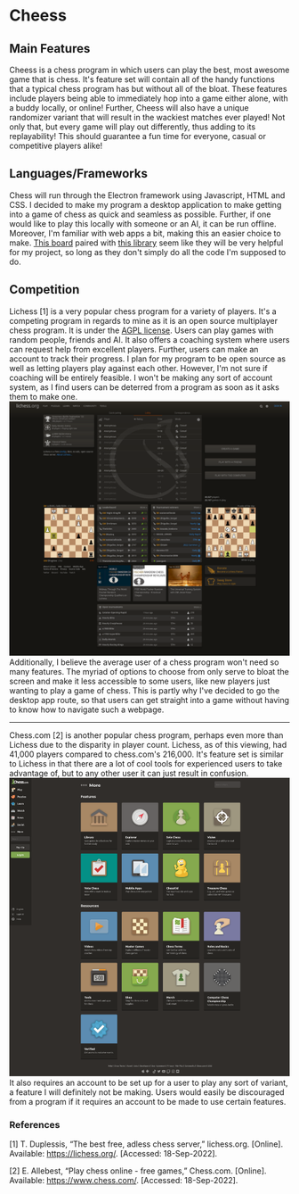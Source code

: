 # Cheess
## Main Features
Cheess is a chess program in which users can play the best, most awesome game that is chess. It's feature set will contain all of the handy functions that a typical chess program has but without all of the bloat. These features include players being able to immediately hop into a game either alone, with a buddy locally, or online! Further, Cheess will also have a unique randomizer variant that will result in the wackiest matches ever played! Not only that, but every game will play out differently, thus adding to its replayability! This should guarantee a fun time for everyone, casual or competitive players alike!
## Languages/Frameworks
Chess will run through the Electron framework using Javascript, HTML and CSS. I decided to make my program a desktop application to make getting into a game of chess as quick and seamless as possible. Further, if one would like to play this locally with someone or an AI, it can be run offline. Moreover, I'm familiar with web apps a bit, making this an easier choice to make. [This board](https://chessboardjs.com/) paired with [this library](https://github.com/jhlywa/chess.js) seem like they will be very helpful for my project, so long as they don't simply do all the code I'm supposed to do.
## Competition
Lichess [1] is a very popular chess program for a variety of players. It's a competing program in regards to mine as it is an open source multiplayer chess program. It is under the [AGPL license](https://en.wikipedia.org/wiki/GNU_Affero_General_Public_License). Users can play games with random people, friends and AI. It also offers a coaching system where users can request help from excellent players. Further, users can make an account to track their progress. I plan for my program to be open source as well as letting players play against each other. However, I'm not sure if coaching will be entirely feasible. I won't be making any sort of account system, as I find users can be deterred from a program as soon as it asks them to make one. ![image](./images/lichess.png) Additionally, I believe the average user of a chess program won't need so many features. The myriad of options to choose from only serve to bloat the screen and make it less accessible to some users, like new players just wanting to play a game of chess. This is partly why I've decided to go the desktop app route, so that users can get straight into a game without having to know how to navigate such a webpage.

---

Chess.com [2] is another popular chess program, perhaps even more than Lichess due to the disparity in player count. Lichess, as of this viewing, had 41,000 players compared to chess.com's 216,000. It's feature set is similar to Lichess in that there are a lot of cool tools for experienced users to take advantage of, but to any other user it can just result in confusion. ![image](./images/chess.com.png)It also requires an account to be set up for a user to play any sort of variant, a feature I will definitely not be making. Users would easily be discouraged from a program if it requires an account to be made to use certain features.
### References

[1] T. Duplessis, “The best free, adless chess server,” lichess.org. [Online]. Available: https://lichess.org/. [Accessed: 18-Sep-2022].

[2] E. Allebest, “Play chess online - free games,” Chess.com. [Online]. Available: https://www.chess.com/. [Accessed: 18-Sep-2022]. 